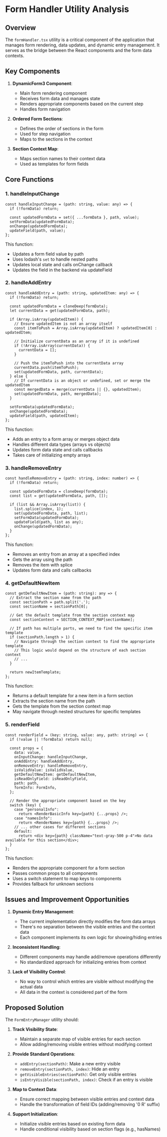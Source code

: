 # Form Handler Utility Analysis

## Overview

The `formHandler.tsx` utility is a critical component of the application that manages form rendering, data updates, and dynamic entry management. It serves as the bridge between the React components and the form data contexts.

## Key Components

1. **DynamicForm3 Component**:
   - Main form rendering component
   - Receives form data and manages state
   - Renders appropriate components based on the current step
   - Handles form navigation

2. **Ordered Form Sections**:
   - Defines the order of sections in the form
   - Used for step navigation
   - Maps to the sections in the context

3. **Section Context Map**:
   - Maps section names to their context data
   - Used as templates for form fields

## Core Functions

### 1. handleInputChange

```tsx
const handleInputChange = (path: string, value: any) => {
  if (!formData) return;

  const updatedFormData = set({ ...formData }, path, value);
  setFormData(updatedFormData);
  onChange(updatedFormData);
  updateField(path, value);
};
```

This function:
- Updates a form field value by path
- Uses lodash's `set` to handle nested paths
- Updates local state and calls onChange callback
- Updates the field in the backend via updateField

### 2. handleAddEntry

```tsx
const handleAddEntry = (path: string, updatedItem: any) => {
  if (!formData) return;

  const updatedFormData = cloneDeep(formData);
  let currentData = get(updatedFormData, path);

  if (Array.isArray(updatedItem)) {
    // Ensure updatedItem is not an array itself
    const itemToPush = Array.isArray(updatedItem) ? updatedItem[0] : updatedItem;
    
    // Initialize currentData as an array if it is undefined
    if (!Array.isArray(currentData)) {
      currentData = [];
    }
    
    // Push the itemToPush into the currentData array
    currentData.push(itemToPush);
    set(updatedFormData, path, currentData);
  } else {
    // If currentData is an object or undefined, set or merge the updatedItem
    const mergedData = merge(currentData || {}, updatedItem);
    set(updatedFormData, path, mergedData);
  }

  setFormData(updatedFormData);
  onChange(updatedFormData);
  updateField(path, updatedItem);
};
```

This function:
- Adds an entry to a form array or merges object data
- Handles different data types (arrays vs objects)
- Updates form data state and calls callbacks
- Takes care of initializing empty arrays

### 3. handleRemoveEntry

```tsx
const handleRemoveEntry = (path: string, index: number) => {
  if (!formData) return;

  const updatedFormData = cloneDeep(formData);
  const list = get(updatedFormData, path, []);

  if (list && Array.isArray(list)) {
    list.splice(index, 1);
    set(updatedFormData, path, list);
    setFormData(updatedFormData);
    updateField(path, list as any);
    onChange(updatedFormData);
  }
};
```

This function:
- Removes an entry from an array at a specified index
- Gets the array using the path
- Removes the item with splice
- Updates form data and calls callbacks

### 4. getDefaultNewItem

```tsx
const getDefaultNewItem = (path: string): any => {
  // Extract the section name from the path
  const sectionPath = path.split('.');
  const sectionName = sectionPath[0];
  
  // Get the default template from the section context map
  const sectionContext = SECTION_CONTEXT_MAP[sectionName];
  
  // If path has multiple parts, we need to find the specific item template
  if (sectionPath.length > 1) {
    // Navigate through the section context to find the appropriate template
    // This logic would depend on the structure of each section context
    // ...
  }
  
  return newItemTemplate;
};
```

This function:
- Returns a default template for a new item in a form section
- Extracts the section name from the path
- Gets the template from the section context map
- May navigate through nested structures for specific templates

### 5. renderField

```tsx
const renderField = (key: string, value: any, path: string) => {
  if (!value || !formData) return null;

  const props = {
    data: value,
    onInputChange: handleInputChange,
    onAddEntry: handleAddEntry,
    onRemoveEntry: handleRemoveEntry,
    isValidValue: isValidValue,
    getDefaultNewItem: getDefaultNewItem,
    isReadOnlyField: isReadOnlyField,
    path: path,
    formInfo: FormInfo,
  };

  // Render the appropriate component based on the key
  switch (key) {
    case "personalInfo":
      return <RenderBasicInfo key={path} {...props} />;
    case "namesInfo":
      return <RenderNames key={path} {...props} />;
    // ... other cases for different sections
    default:
      return <div key={path} className="text-gray-500 p-4">No data available for this section</div>;
  }
};
```

This function:
- Renders the appropriate component for a form section
- Passes common props to all components
- Uses a switch statement to map keys to components
- Provides fallback for unknown sections

## Issues and Improvement Opportunities

1. **Dynamic Entry Management**:
   - The current implementation directly modifies the form data arrays
   - There's no separation between the visible entries and the context data
   - Each component implements its own logic for showing/hiding entries

2. **Inconsistent Handling**:
   - Different components may handle add/remove operations differently
   - No standardized approach for initializing entries from context

3. **Lack of Visibility Control**:
   - No way to control which entries are visible without modifying the actual data
   - All data in the context is considered part of the form

## Proposed Solution

The `FormEntryManager` utility should:

1. **Track Visibility State**:
   - Maintain a separate map of visible entries for each section
   - Allow adding/removing visible entries without modifying context

2. **Provide Standard Operations**:
   - `addEntry(sectionPath)`: Make a new entry visible
   - `removeEntry(sectionPath, index)`: Hide an entry
   - `getVisibleEntries(sectionPath)`: Get only visible entries
   - `isEntryVisible(sectionPath, index)`: Check if an entry is visible

3. **Map to Context Data**:
   - Ensure correct mapping between visible entries and context data
   - Handle the transformation of field IDs (adding/removing '0 R' suffix)

4. **Support Initialization**:
   - Initialize visible entries based on existing form data
   - Handle conditional visibility based on section flags (e.g., hasNames) 